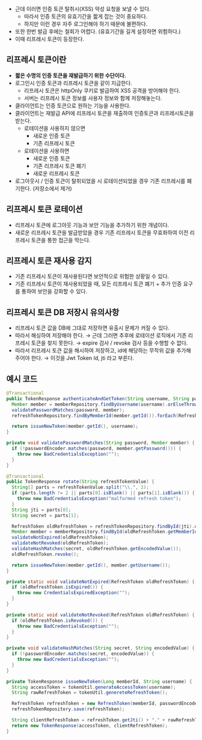 - 근데 이러면 인증 토큰 탈취시(XSS) 악성 요청을 보낼 수 있다.
    - 따라서 인증 토큰의 유효기간을 짧게 잡는 것이 중요하다.
    - 하지만 이런 경우 자주 로그인해야 하기 때문에 불편하다.
- 또한 한번 발급 후에는 철회가 어렵다. (유효기간을 길게 설정하면 위험하다.)
- 이때 리프레시 토큰이 등장한다.

## 리프레시 토큰이란

- **짧은 수명의 인증 토큰을 재발급하기 위한 수단이다.**
- 로그인시 인증 토큰과 리프레시 토큰을 같이 지급한다.
    - 리프레시 토큰은 httpOnly 쿠키로 발급하여 XSS 공격을 방어해야 한다.
    - 서버는 리프레시 토큰 정보를 사용자 정보와 함께 저장해놓는다.
- 클라이언트는 인증 토큰으로 원하는 기능을 사용한다.
- 클라이언트는 재발급 API에 리프레시 토큰을 재출하여 인증토큰과 리프레시토큰을 받는다.
    - 로테이션을 사용하지 않으면
        - 새로운 인증 토큰
        - 기존 리프레시 토큰
    - 로테이션을 사용하면
        - 새로운 인증 토큰
        - 기존 리프레시 토큰 폐기
        - 새로운 리프레시 토큰
- 로그아웃시 / 인증 토큰이 탈취되었을 시 로테이션되었을 경우 기존 리프레시를 폐기한다. (저장소에서 제거)

## 리프레시 토큰 로테이션

- 리프레시 토큰에 로그아웃 기능과 보안 기능을 추가하기 위한 개념이다.
- 새로운 리프레시 토큰을 발급받았을 경우 기존 리프레시 토큰을 무효화하여 이전 리프레시 토큰을 통한 접근을 막는다.

## 리프레시 토큰 재사용 감지

- 기존 리프레시 토큰이 재사용된다면 보안적으로 위험한 상황일 수 있다.
- 기존 리프레시 토큰이 재사용되었을 때, 모든 리프레시 토큰 폐기 + 추가 인증 요구를 통하여 보안을 강화할 수 있다.

## 리프레시 토큰 DB 저장시 유의사항

- 리프레시 토큰 값을 DB에 그대로 저장하면 유출시 문제가 커질 수 있다.
- 따라서 해싱하여 저장해야 한다.
→ 근데 그러면 추후에 로테이션 로직에서 기존 리프레시 토큰을 찾지 못한다.
→ expire 검사 / revoke 검사 등을 수행할 수 없다.
- 따라서 리프레시 토큰 값을 해시하여 저장하고, id에 해당하는 무작위 값을 추가해주어야 한다.
→ 이것을 Jwt Token Id, jti 라고 부른다.

## 예시 코드

```java
@Transactional
public TokenResponse authenticateAndGetToken(String username, String password) {
  Member member = memberRepository.findByUsername(username).orElseThrow(() -> new UsernameNotFoundException(""));
  validatePasswordMatches(password, member);
  refreshTokenRepository.findByMemberId(member.getId()).forEach(RefreshToken::revoke);

  return issueNewToken(member.getId(), username);
}

private void validatePasswordMatches(String password, Member member) {
  if (!passwordEncoder.matches(password, member.getPassword())) {
    throw new BadCredentialsException("");
  }
}

@Transactional
public TokenResponse rotate(String refreshTokenValue) {
  String[] parts = refreshTokenValue.split("\\.", 2);
  if (parts.length != 2 || parts[0].isBlank() || parts[1].isBlank()) {
    throw new BadCredentialsException("malformed refresh token");
  }
  String jti = parts[0];
  String secret = parts[1];

  RefreshToken oldRefreshToken = refreshTokenRepository.findById(jti).orElseThrow(() -> new BadCredentialsException(""));
  Member member = memberRepository.findById(oldRefreshToken.getMemberId()).orElseThrow();
  validateNotExpired(oldRefreshToken);
  validateNotRevoked(oldRefreshToken);
  validateHashMatches(secret, oldRefreshToken.getEncodedValue());
  oldRefreshToken.revoke();

  return issueNewToken(member.getId(), member.getUsername());
}

private static void validateNotExpired(RefreshToken oldRefreshToken) {
  if (oldRefreshToken.isExpired()) {
    throw new CredentialsExpiredException("");
  }
}

private static void validateNotRevoked(RefreshToken oldRefreshToken) {
  if (oldRefreshToken.isRevoked()) {
    throw new BadCredentialsException("");
  }
}

private void validateHashMatches(String secret, String encodedValue) {
  if (!passwordEncoder.matches(secret, encodedValue)) {
    throw new BadCredentialsException("");
  }
}

private TokenResponse issueNewToken(Long memberId, String username) {
  String accessToken = tokenUtil.generateAccessToken(username);
  String rawRefreshToken = tokenUtil.genereteRefreshToken();

  RefreshToken refreshToken = new RefreshToken(memberId, passwordEncoder.encode(rawRefreshToken));
  refreshTokenRepository.save(refreshToken);

  String clientRefreshToken = refreshToken.getJti() + "." + rawRefreshToken;
  return new TokenResponse(accessToken, clientRefreshToken);
}
```
